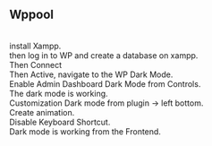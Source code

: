 ## Wppool
<br>
install Xampp.
<br>
then log in to WP and create a database on xampp.
<br>
Then Connect
<br>
Then Active, navigate to the WP Dark Mode.
<br>
Enable Admin Dashboard Dark Mode from Controls.
<br>
The dark mode is working.
<br>
Customization Dark mode from plugin -> left bottom.
<br>
Create animation.
<br>
Disable Keyboard Shortcut.
<br>
Dark mode is working from the Frontend.

